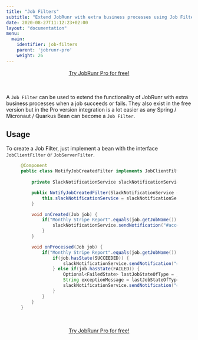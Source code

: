 ```yaml
---
title: "Job Filters"
subtitle: "Extend JobRunr with extra business processes using Job Filter Beans"
date: 2020-08-27T11:12:23+02:00
layout: "documentation"
menu: 
  main: 
    identifier: job-filters
    parent: 'jobrunr-pro'
    weight: 26
---
```

<div style="text-align: center; margin: 1rem 0 3rem;">
    <a href="/en/try-jobrunr-pro/" class="btn btn-black btn-lg">
        <span>Try JobRunr Pro for free!</span>
    </a>
</div>

A `Job Filter` can be used to extend the functionality of JobRunr with extra business processes when a job succeeds or fails. They also exist in the free version but in the Pro version integration is a lot easier as any Spring / Micronaut / Quarkus Bean can become a `Job Filter`.


## Usage
To create a Job Filter, just implement a bean with the interface `JobClientFilter` or `JobServerFilter`.
<figure>

```java
@Component
public class NotifyJobCreatedFilter implements JobClientFilter, JobServerFilter {
    
    private SlackNotificationService slackNotificationService;

    public NotifyJobCreatedFilter(SlackNotificationService slackNotificationService) {
        this.slackNotificationService = slackNotificationService;
    }

    void onCreated(Job job) {
        if("Monthly Stripe Report".equals(job.getJobName())) {
            slackNotificationService.sendNotification("#accounting-team", "Monthly Stripe Report is being generated");
        }
    }

    void onProcessed(Job job) {
        if("Monthly Stripe Report".equals(job.getJobName())) {
            if(job.hasState(SUCCEEDED)) {
                slackNotificationService.sendNotification("#accounting-team", "Monthly Stripe Report is generated.");
            } else if(job.hasState(FAILED)) {
                Optional<FailedState> lastJobStateOfType = job.getLastJobStateOfType(FailedState.class);
                String exceptionMessage = lastJobStateOfType.map(s -> s.getException().getMessage()).orElse("Unknown exception");
                slackNotificationService.sendNotification("#support-team", "Error generating Monthly Stripe Report." + exceptionMessage);
            }
        }
    }
}
```

<br>
<div style="text-align: center; margin: 1rem 0 3rem;">
    <a href="/en/try-jobrunr-pro/" class="btn btn-black btn-lg">
        <span>Try JobRunr Pro for free!</span>
    </a>
</div>